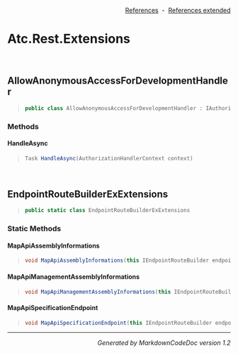 <div style='text-align: right'>

[References](Index.md)&nbsp;&nbsp;-&nbsp;&nbsp;[References extended](IndexExtended.md)
</div>

# Atc.Rest.Extensions

<br />

## AllowAnonymousAccessForDevelopmentHandler

>```csharp
>public class AllowAnonymousAccessForDevelopmentHandler : IAuthorizationHandler
>```

### Methods

#### HandleAsync
>```csharp
>Task HandleAsync(AuthorizationHandlerContext context)
>```

<br />

## EndpointRouteBuilderExExtensions

>```csharp
>public static class EndpointRouteBuilderExExtensions
>```

### Static Methods

#### MapApiAssemblyInformations
>```csharp
>void MapApiAssemblyInformations(this IEndpointRouteBuilder endpoints, string pattern)
>```
#### MapApiManagementAssemblyInformations
>```csharp
>void MapApiManagementAssemblyInformations(this IEndpointRouteBuilder endpoints)
>```
#### MapApiSpecificationEndpoint
>```csharp
>void MapApiSpecificationEndpoint(this IEndpointRouteBuilder endpoints, List<AssemblyPairOptions> assemblyPairs)
>```
<hr /><div style='text-align: right'><i>Generated by MarkdownCodeDoc version 1.2</i></div>
